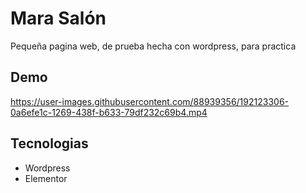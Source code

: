 
# Mara Salón
Pequeña pagina web, de prueba hecha con wordpress, para practica

## Demo
https://user-images.githubusercontent.com/88939356/192123306-0a6efe1c-1269-438f-b633-79df232c69b4.mp4

## Tecnologias

 - Wordpress
 - Elementor
 

